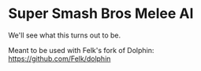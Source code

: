 # Super Smash Bros Melee AI
We'll see what this turns out to be. 

Meant to be used with Felk's fork of Dolphin: https://github.com/Felk/dolphin 